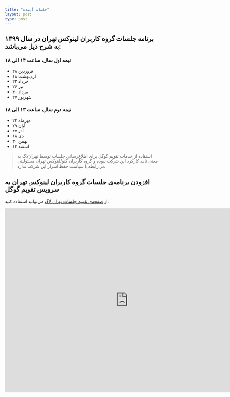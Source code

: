 ```yaml
---
title: "جلسات آینده"
layout: post
type: post
---
```

## برنامه جلسات گروه کاربران لینوکس تهران در سال ۱۳۹۹ به شرح ذیل می‌باشد:
### نیمه اول سال، ساعت ۱۴ الی ۱۸
* ۲۸ فروردین
* ۱۸ اردیبهشت
* ۲۲ خرداد
* ۲۶ تیر
* ۳۰ مرداد
* ۲۷ شهریور

### نیمه دوم سال، ساعت ۱۳ الی ۱۸
* ۲۴ مهرماه
* ۲۹ آبان
* ۲۷ آذر
* ۱۸ دی
* ۳۰ بهمن
* ۱۴ اسفند

> استفاده از خدمات تقویم گوگل برای اطلاع‌رسانی جلسات توسط تهران‌لاگ به معنی تایید کارکرد این شرکت نبوده و گروه کاربران گنو/لینوکس تهران مسئولیتی در رابطه با سیاست حفظ اسرار این شرکت ندارد.

## افزودن برنامه‌ی جلسات گروه کاربران لینوکس تهران به سرویس تقویم گوگل
از [صفحه‌ی تقویم جلسات تهران لاگ](https://calendar.google.com/calendar?cid=MHY3M3Z0czVoYnU5N3Nmajk0Mzdtcmc1cGNAZ3JvdXAuY2FsZW5kYXIuZ29vZ2xlLmNvbQ) می‌توانید استفاده کنید.

 <iframe src="https://calendar.google.com/calendar/embed?src=0v73vts5hbu97sfj9437mrg5pc%40group.calendar.google.com&ctz=Asia%2FTehran" style="border: 0" width="800" height="600" frameborder="0" scrolling="no"></iframe>